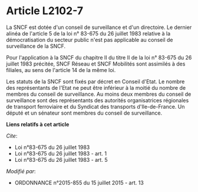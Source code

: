 # Article L2102-7

La SNCF est dotée d'un conseil de surveillance et d'un directoire. Le dernier alinéa de l'article 5 de la loi n° 83-675 du 26
juillet 1983 relative à la démocratisation du secteur public n'est pas applicable au conseil de surveillance de la SNCF. 

Pour l'application à la SNCF du chapitre II du titre II de la loi n° 83-675 du 26 juillet 1983 précitée, SNCF Réseau et SNCF
Mobilités sont assimilés à des filiales, au sens      de l'article 14 de la même loi. 

Les statuts de la SNCF sont fixés par décret en Conseil d'Etat. Le nombre des représentants de l'Etat ne peut être inférieur
à la moitié du nombre de membres du conseil de surveillance. Au moins deux membres du conseil de surveillance sont des
représentants des autorités organisatrices régionales de transport ferroviaire et du Syndicat des transports d'Ile-de-France.
Un député et un sénateur sont membres du conseil de surveillance.

**Liens relatifs à cet article**

_Cite_:

  - Loi n°83-675 du 26 juillet 1983
  - Loi n°83-675 du 26 juillet 1983 - art. 1
  - Loi n°83-675 du 26 juillet 1983 - art. 5

_Modifié par_:

  - ORDONNANCE n°2015-855 du 15 juillet 2015 - art. 13
